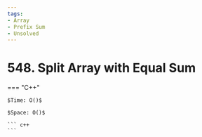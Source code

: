 ```yaml
---
tags:
- Array
- Prefix Sum
- Unsolved
---
```



# 548. Split Array with Equal Sum

=== "C++"

    $Time: O()$

    $Space: O()$

    ``` c++
    ```